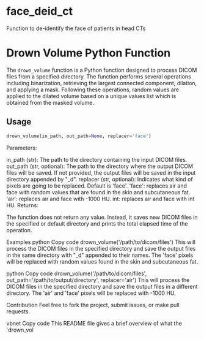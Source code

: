 # face_deid_ct
Function to de-identify the face of patients in head CTs


# Drown Volume Python Function

The `drown_volume` function is a Python function designed to process DICOM files from a specified directory. The function performs several operations including binarization, retrieving the largest connected component, dilation, and applying a mask. Following these operations, random values are applied to the dilated volume based on a unique values list which is obtained from the masked volume.

## Usage

```python
drown_volume(in_path, out_path=None, replacer='face')
```

Parameters:

in_path (str): The path to the directory containing the input DICOM files.
out_path (str, optional): The path to the directory where the output DICOM files will be saved. If not provided, the output files will be saved in the input directory appended by "_d".
replacer (str, optional): Indicates what kind of pixels are going to be replaced. Default is 'face'.
'face': replaces air and face with random values that are found in the skin and subcutaneous fat.
'air': replaces air and face with -1000 HU.
int: replaces air and face with int HU.
Returns:

The function does not return any value. Instead, it saves new DICOM files in the specified or default directory and prints the total elapsed time of the operation.

Examples
python
Copy code
drown_volume('/path/to/dicom/files')
This will process the DICOM files in the specified directory and save the output files in the same directory with "_d" appended to their names. The 'face' pixels will be replaced with random values found in the skin and subcutaneous fat.

python
Copy code
drown_volume('/path/to/dicom/files', out_path='/path/to/output/directory', replacer='air')
This will process the DICOM files in the specified directory and save the output files in a different directory. The 'air' and 'face' pixels will be replaced with -1000 HU.

Contribution
Feel free to fork the project, submit issues, or make pull requests.

vbnet
Copy code
This README file gives a brief overview of what the `drown_vol
